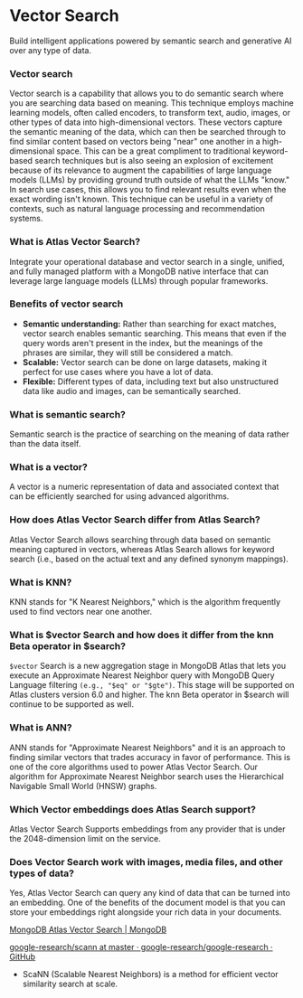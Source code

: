 # Vector Search

Build intelligent applications powered by semantic search and generative AI over any type of data.

### Vector search

Vector search is a capability that allows you to do semantic search where you are searching data based on meaning. This technique employs machine learning models, often called encoders, to transform text, audio, images, or other types of data into high-dimensional vectors. These vectors capture the semantic meaning of the data, which can then be searched through to find similar content based on vectors being "near" one another in a high-dimensional space. This can be a great compliment to traditional keyword-based search techniques but is also seeing an explosion of excitement because of its relevance to augment the capabilities of large language models (LLMs) by providing ground truth outside of what the LLMs "know." In search use cases, this allows you to find relevant results even when the exact wording isn't known. This technique can be useful in a variety of contexts, such as natural language processing and recommendation systems.

### What is Atlas Vector Search?

Integrate your operational database and vector search in a single, unified, and fully managed platform with a MongoDB native interface that can leverage large language models (LLMs) through popular frameworks.

### Benefits of vector search

- **Semantic understanding:** Rather than searching for exact matches, vector search enables semantic searching. This means that even if the query words aren't present in the index, but the meanings of the phrases are similar, they will still be considered a match.
- **Scalable:** Vector search can be done on large datasets, making it perfect for use cases where you have a lot of data.
- **Flexible:** Different types of data, including text but also unstructured data like audio and images, can be semantically searched.

### What is semantic search?

Semantic search is the practice of searching on the meaning of data rather than the data itself.

### What is a vector?

A vector is a numeric representation of data and associated context that can be efficiently searched for using advanced algorithms.

### How does Atlas Vector Search differ from Atlas Search?

Atlas Vector Search allows searching through data based on semantic meaning captured in vectors, whereas Atlas Search allows for keyword search (i.e., based on the actual text and any defined synonym mappings).

### What is KNN?

KNN stands for "K Nearest Neighbors," which is the algorithm frequently used to find vectors near one another.

### What is $vector Search and how does it differ from the knn Beta operator in $search?

`$vector` Search is a new aggregation stage in MongoDB Atlas that lets you execute an Approximate Nearest Neighbor query with MongoDB Query Language filtering `(e.g., "$eq" or "$gte")`. This stage will be supported on Atlas clusters version 6.0 and higher. The knn Beta operator in $search will continue to be supported as well.

### What is ANN?

ANN stands for "Approximate Nearest Neighbors" and it is an approach to finding similar vectors that trades accuracy in favor of performance. This is one of the core algorithms used to power Atlas Vector Search. Our algorithm for Approximate Nearest Neighbor search uses the Hierarchical Navigable Small World (HNSW) graphs.

### Which Vector embeddings does Atlas Search support?

Atlas Vector Search Supports embeddings from any provider that is under the 2048-dimension limit on the service.

### Does Vector Search work with images, media files, and other types of data?

Yes, Atlas Vector Search can query any kind of data that can be turned into an embedding. One of the benefits of the document model is that you can store your embeddings right alongside your rich data in your documents.

[MongoDB Atlas Vector Search | MongoDB](https://www.mongodb.com/products/platform/atlas-vector-search)

[google-research/scann at master · google-research/google-research · GitHub](https://github.com/google-research/google-research/tree/master/scann)

- ScaNN (Scalable Nearest Neighbors) is a method for efficient vector similarity search at scale.
